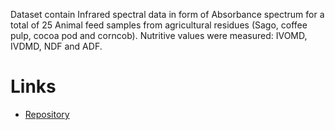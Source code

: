 Dataset contain Infrared spectral data in form of Absorbance spectrum for a total of 25 Animal feed 
samples from agricultural residues (Sago, coffee pulp, cocoa pod and corncob). Nutritive values 
were measured: IVOMD, IVDMD, NDF and ADF.


# Links

* [Repository](https://github.com/spectral-datasets/animal-feed)
